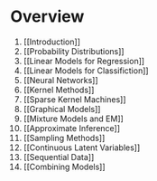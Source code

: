 # Overview
1.  [[Introduction]]
2.  [[Probability Distributions]]
3. [[Linear Models for Regression]]
4. [[Linear Models for Classifiction]]
5. [[Neural Networks]]
6. [[Kernel Methods]]
7. [[Sparse Kernel Machines]]
8. [[Graphical Models]]
9. [[Mixture Models and EM]]
10. [[Approximate Inference]]
11. [[Sampling Methods]]
12. [[Continuous Latent Variables]]
13. [[Sequential Data]]
14. [[Combining Models]]